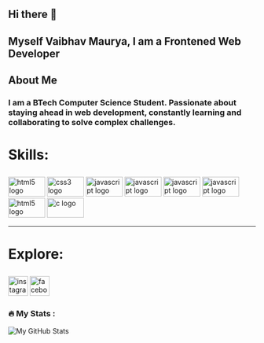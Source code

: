 ## Hi there 👋

## <p align="left">Myself Vaibhav Maurya, I am a Frontened Web Developer</p>

## <p align="left">About Me</p>

### <p align="left">I am a BTech Computer Science Student. Passionate about staying ahead in web development, constantly learning and collaborating to solve complex challenges.</p>


# <p align="left">Skills:</p>

<div align="left">
  <img src="https://cdn.jsdelivr.net/gh/devicons/devicon/icons/html5/html5-original.svg" height="40" alt="html5 logo" width="75" />

  <img src="https://cdn.jsdelivr.net/gh/devicons/devicon/icons/css3/css3-original.svg" height="40" alt="css3 logo" width="75" />

  <img src="https://cdn.jsdelivr.net/gh/devicons/devicon/icons/javascript/javascript-original.svg" height="40" alt="javascript logo" width="75" />

  <img src="https://cdn.jsdelivr.net/gh/devicons/devicon@latest/icons/tailwindcss/tailwindcss-original.svg" height="40" alt="javascript logo" width="75" />
        
  <img src="https://cdn.jsdelivr.net/gh/devicons/devicon@latest/icons/bootstrap/bootstrap-original-wordmark.svg" height="40" alt="javascript logo" width="75" />

  <img src="https://cdn.jsdelivr.net/gh/devicons/devicon@latest/icons/react/react-original.svg" height="40" alt="javascript logo" width="75" />     

  <img src="https://cdn.jsdelivr.net/gh/devicons/devicon@latest/icons/python/python-original-wordmark.svg" height="40" alt="html5 logo" width="75"/>

  <img src="https://cdn.jsdelivr.net/gh/devicons/devicon@latest/icons/c/c-original.svg" height="40" alt="c logo" width="75" />
</div>


<hr>


# <p align="left">Explore:</p>
###

<div align="left">
 
  
  <img src="https://img.shields.io/static/v1?message=Instagram&logo=instagram&label=&color=E4405F&logoColor=white&labelColor=&style=for-the-badge" height="40" alt="instagram logo"  />
  <img src="https://img.shields.io/static/v1?message=Facebook&logo=facebook&label=&color=1877F2&logoColor=white&labelColor=&style=for-the-badge" height="40" alt="facebook logo"  />
<!--   <img src="https://img.shields.io/static/v1?message=Telegram&logo=telegram&label=&color=2CA5E0&logoColor=white&labelColor=&style=for-the-badge" height="40" alt="telegram logo"  /> -->
  <!-- https://wa.me/91000000000 -->
<!--     <img src="https://img.shields.io/static/v1?message=Whatsapp&logo=whatsapp&label=&color=25D366&logoColor=white&labelColor=&style=for-the-badge" height="40" alt="whatsapp logo"  /> -->

</div>


### :fire: My Stats :

![My GitHub Stats](https://github-readme-stats.vercel.app/api?username=vaibhavr21&show_icons=true&theme=radical)





